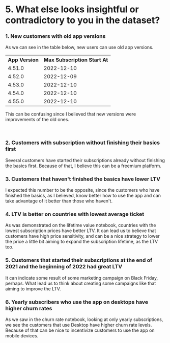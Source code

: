 # 5. What else looks insightful or contradictory to you in the dataset?

### 1. New customers with old app versions
As we can see in the table below, new users can use old app versions. 

<table>
  <tr>
    <th>App Version</th> 
    <th>Max Subscription Start At</th>
  </tr>
  <tr>
    <td>4.51.0</td>
    <td>2022-12-10</td>
  </tr>
  <tr>
    <td>4.52.0</td>
    <td>2022-12-09</td>
  </tr>
  <tr>
    <td>4.53.0</td>
    <td>2022-12-10</td>
  </tr>
  <tr>
    <td>4.54.0</td>
    <td>2022-12-10</td>
  </tr>
  <tr>
    <td>4.55.0</td>
    <td>2022-12-10</td>
  </tr>
</table>

This can be confusing since I believed that new versions were improvements of the old ones.

<br>

### 2. Customers with subscription without finishing their basics first
Several customers have started their subscriptions already without finishing the basics first.
Because of that, I believe this can be a freemium platform.

### 3. Customers that haven't finished the basics have lower LTV
I expected this number to be the opposite, since the customers who have finished the basics, as I believed, know better how to use the app and can take advantage of it better than those who haven't.

### 4. LTV is better on countries with lowest average ticket
As was demonstrated on the lifetime value notebook, countries with the lowest subscription prices have better LTV. It can lead us to believe that customers have high price sensitivity, and can be a nice strategy to lower the price a little bit aiming to expand the subscription lifetime, as the LTV too.

### 5. Customers that started their subscriptions at the end of 2021 and the beginning of 2022 had great LTV
It can indicate some result of some marketing campaign on Black Friday, perhaps.
What lead us to think about creating some campaigns like that aiming to improve the LTV.


### 6. Yearly subscribers who use the app on desktops have higher churn rates
As we saw in the churn rate notebook, looking at only yearly subscriptions, we see the customers that use Desktop have higher churn rate levels.
Because of that can be nice to incentivize customers to use the app on mobile devices.

